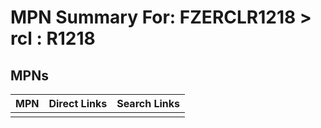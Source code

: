



# MPN Summary For: FZERCLR1218 > rcl : R1218

## MPNs
  

|MPN|Direct Links|Search Links|
| :--- | :--- | :--- |
||||
